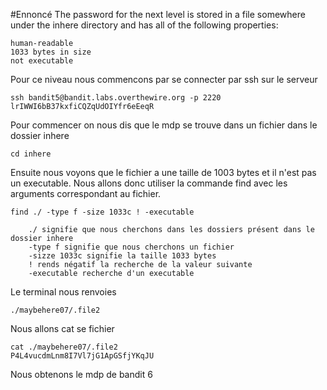 #Ennoncé
The password for the next level is stored in a file somewhere under the inhere directory and has all of the following properties:

    human-readable
    1033 bytes in size
    not executable

Pour ce niveau nous commencons par se connecter par ssh sur le serveur

	ssh bandit5@bandit.labs.overthewire.org -p 2220
	lrIWWI6bB37kxfiCQZqUdOIYfr6eEeqR

Pour commencer on nous dis que le mdp se trouve dans un fichier dans le dossier inhere
	
	cd inhere

Ensuite nous voyons que le fichier a une taille de 1003 bytes et il n'est pas un executable. Nous allons donc utiliser la commande find avec les arguments correspondant au fichier.

	find ./ -type f -size 1033c ! -executable

		./ signifie que nous cherchons dans les dossiers présent dans le dossier inhere
		-type f signifie que nous cherchons un fichier
		-sizze 1033c signifie la taille 1033 bytes
		! rends négatif la recherche de la valeur suivante
		-executable recherche d'un executable

Le terminal nous renvoies
	
	./maybehere07/.file2

Nous allons cat se fichier
	
	cat ./maybehere07/.file2
	P4L4vucdmLnm8I7Vl7jG1ApGSfjYKqJU

Nous obtenons le mdp de bandit 6

